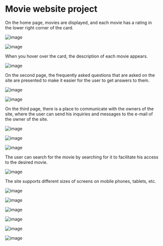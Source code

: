# Movie website project

On the home page, movies are displayed, and each movie has a rating in the lower right corner of the card.

![image](https://user-images.githubusercontent.com/64428440/213763636-887592ef-3f19-4612-8a96-2ff69413a25d.png)

![image](https://user-images.githubusercontent.com/64428440/213763817-731e85de-effd-4932-ae30-d3fab63e8287.png)

When you hover over the card, the description of each movie appears.

![image](https://user-images.githubusercontent.com/64428440/213763847-680d27b7-2071-4723-ac8f-15b668276c94.png)

On the second page, the frequently asked questions that are asked on the site are presented to make it easier for the user to get answers to them.

![image](https://user-images.githubusercontent.com/64428440/213763890-0b73eebc-c5b7-46da-b707-3c8b7fd3edf2.png)

![image](https://user-images.githubusercontent.com/64428440/213763918-7ef5f65a-727c-4e0d-b2aa-1f40f4dd2341.png)

On the third page, there is a place to communicate with the owners of the site, where the user can send his inquiries and messages to the e-mail of the owner of the site.

![image](https://user-images.githubusercontent.com/64428440/213763949-cb6fb043-91ad-4241-bd0a-51639e6a2422.png)

![image](https://user-images.githubusercontent.com/64428440/213763999-960af50f-9506-4386-8f71-c7539d231d07.png)

![image](https://user-images.githubusercontent.com/64428440/213764038-b9463e79-1acd-4424-9860-c5f036c7c52b.png)

The user can search for the movie by searching for it to facilitate his access to the desired movie.

![image](https://user-images.githubusercontent.com/64428440/213764091-4b9d3676-9b07-49d0-a93d-178494c8ffac.png)

The site supports different sizes of screens on mobile phones, tablets, etc.

![image](https://user-images.githubusercontent.com/64428440/213764140-fe54044d-5e4a-42c8-9ef3-0d791ef0d8bc.png)

![image](https://user-images.githubusercontent.com/64428440/213764177-5b858ace-d774-4d88-bce6-07f5a430d924.png)

![image](https://user-images.githubusercontent.com/64428440/213764292-cc9ac5cd-fa85-4cf7-914f-720b57e39322.png)

![image](https://user-images.githubusercontent.com/64428440/213764325-ccbca2c3-ac40-4935-b9ff-3b261f0f91b6.png)

![image](https://user-images.githubusercontent.com/64428440/213764363-614f97a3-ba08-4590-a9b5-8c24c7806c95.png)

![image](https://user-images.githubusercontent.com/64428440/213764401-ed10ea17-4614-4984-9321-83ef09b66dad.png)
